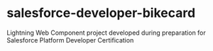 # salesforce-developer-bikecard
Lightning Web Component project developed during preparation for Salesforce Platform Developer Certification
